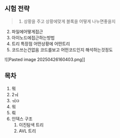 
## 시험 전략
> 1. 상황을 주고 상황에맞게 블록을 어떻게 나누면좋을지
2. 파일에어떻게접근
3. 아이노드에접근하는방법
4. 트리 특장점 어떤상황에 어떤트리
5. 코드쓰는건없음 코드를보고 어떤코드인지 해석하는것정도

![[Pasted image 20250426160403.png]]


## 목차
1. 뭐
2. 2ㅝ
3. ㅝㅁ
4. 워
5. 뤄
6.  인덱스 구조
	1. 이진탐색 트리
	2. AVL 트리